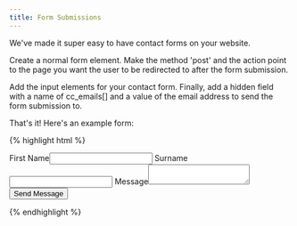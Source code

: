 ```yaml
---
title: Form Submissions
---
```


We've made it super easy to have contact forms on your website.

Create a normal form element. Make the method 'post' and the action point to the page you want the user to be redirected to after the form submission.

Add the input elements for your contact form. Finally, add a hidden field with a name of cc_emails[] and a value of the email address to send the form submission to.

That's it! Here's an example form:

{% highlight html %}
<form method="post" action="/success.html">
  <label>First Name</label><input type="text" name="first_name" />
  <label>Surname</label><input type="text" name="surname" />
  <label>Message</label><textarea name="message"></textarea>
  <input type="hidden" name="cc_emails[]" value="mike@cloudcannon.com" />
  <input type="hidden" name="cc_emails[]" value="george@cloudcannon.com" />

  <input type="submit" value="Send Message" />
</form>
{% endhighlight %}
